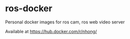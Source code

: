 # ros-docker
Personal docker images for ros cam, ros web video server

Available at https://hub.docker.com/r/nhong/
